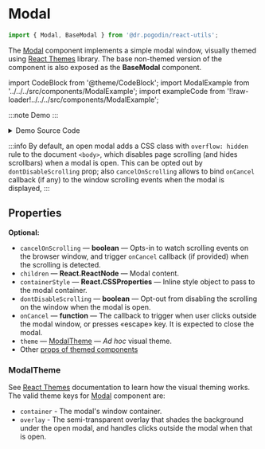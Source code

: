 # Modal
```jsx
import { Modal, BaseModal } from '@dr.pogodin/react-utils';
```
The [Modal] component implements a simple modal window, visually themed using
[React Themes] library. The base non-themed version of the component is also
exposed as the **BaseModal** component.

import CodeBlock from '@theme/CodeBlock';
import ModalExample from '../../../src/components/ModalExample';
import exampleCode from '!!raw-loader!../../../src/components/ModalExample';

:::note Demo
<ModalExample />
:::

<details>
  <summary>Demo Source Code</summary>
  <CodeBlock className="language-tsx">{exampleCode}</CodeBlock>
</details>

:::info
By default, an open modal adds a CSS class with `overflow: hidden` rule
to the document `<body>`, which disables page scrolling (and hides scrollbars)
when a modal is open. This can be opted out by `dontDisableScrolling` prop;
also `cancelOnScrolling` allows to bind `onCancel` callback (if any)
to the window scrolling events when the modal is displayed,
:::

## Properties

**Optional:**
- `cancelOnScrolling` &mdash; **boolean** &mdash; Opts-in to watch scrolling
  events on the browser window, and trigger `onCancel` callback (if provided)
  when the scrolling is detected.
- `children` &mdash; **React.ReactNode** &mdash; Modal content.
- `containerStyle` &mdash; **React.CSSProperties** &mdash; Inline style object
  to pass to the modal container.
- `dontDisableScrolling` &mdash; **boolean** &mdash; Opt-out from disabling
  the scrolling on the window when the modal is open.
- `onCancel` &mdash; **function** &mdash; The callback to trigger when user
  clicks outside the modal window, or presses &laquo;escape&raquo; key.
  It is expected to close the modal.
- `theme` &mdash; [ModalTheme] &mdash; _Ad hoc_ visual theme.
- Other [props of themed components](https://www.npmjs.com/package/@dr.pogodin/react-themes#themed-component-properties)

### ModalTheme
See [React Themes] documentation to learn how the visual theming works.
The valid theme keys for [Modal] component are:
- `container` - The modal's window container.
- `overlay` - The semi-transparent overlay that shades the background under
  the open modal, and handles clicks outside the modal when that is open.

[Modal]: /docs/api/components/modal
[ModalTheme]: #modaltheme
[React Themes]: https://dr.pogodin.studio/docs/react-themes
